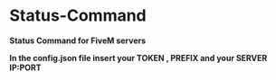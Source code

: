 # Status-Command



**Status Command for FiveM servers**

**In the config.json file insert your TOKEN , PREFIX and your SERVER IP:PORT**
